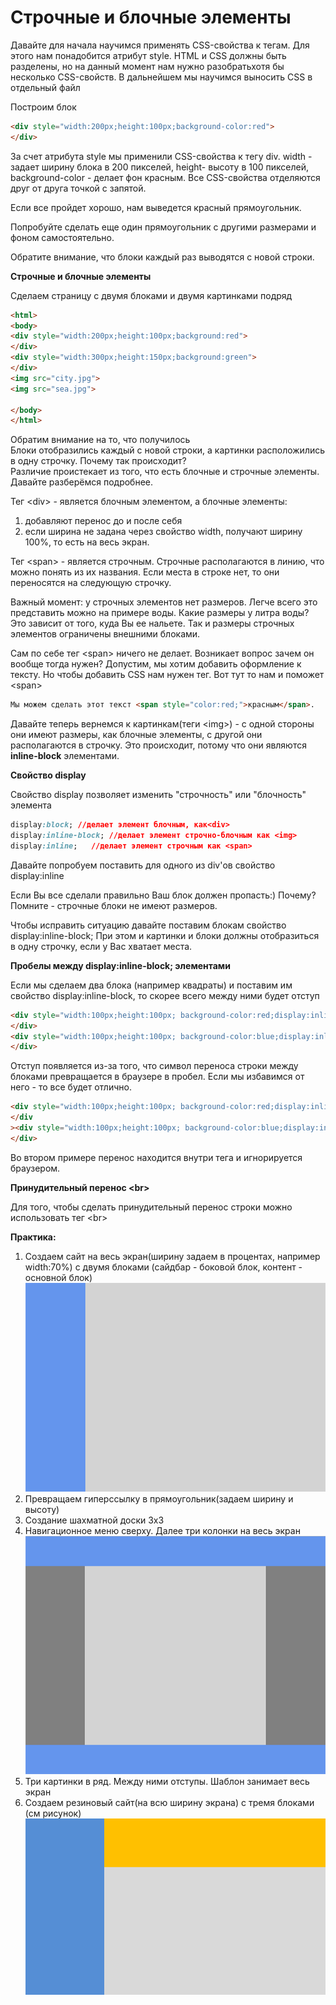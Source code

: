 # Строчные и блочные элементы

Давайте для начала научимся применять CSS-свойства к тегам. Для этого нам понадобится атрибут style. HTML и CSS должны быть разделены, но на данный момент нам нужно разобратьхотя бы несколько CSS-свойств. В дальнейшем мы научимся выносить CSS в отдельный файл

Построим блок

```html
<div style="width:200px;height:100px;background-color:red">
</div>
```

За счет атрибута style мы применили CSS-свойства к тегу div. width - задает ширину блока в 200 пикселей, height- высоту в 100 пикселей, background-color - делает фон красным. Все CSS-свойства отделяются друг от друга точкой с запятой.

Если все пройдет хорошо, нам выведется красный прямоугольник.

Попробуйте сделать еще один прямоугольник с другими размерами и фоном самостоятельно.

Обратите внимание, что блоки каждый раз выводятся с новой строки.

**Строчные и блочные элементы**

Сделаем страницу с двумя блоками и двумя картинками подряд

```html
<html>
<body>
<div style="width:200px;height:100px;background:red">
</div>
<div style="width:300px;height:150px;background:green">
</div>
<img src="city.jpg">
<img src="sea.jpg">

</body>
</html>
```

Обратим внимание на то, что получилось  
Блоки отобразились каждый с новой строки, а картинки расположились в одну строчку. Почему так происходит?  
Различие проистекает из того, что есть блочные и строчные элементы. Давайте разберёмся подробнее.

Тег &lt;div&gt; - является блочным элементом, а блочные элементы:  
1. добавляют перенос до и после себя  
2. если ширина не задана через свойство width, получают ширину 100%, то есть на весь экран.

Тег &lt;span&gt; - является строчным. Строчные располагаются в линию, что можно понять  из их названия. Если места в строке нет, то они переносятся на следующую строчку.

Важный момент: у строчных элементов нет размеров. Легче всего это представить можно на примере воды. Какие размеры у литра воды? Это зависит от того, куда Вы ее нальете. Так и размеры строчных элементов ограничены внешними блоками.

Сам по себе тег &lt;span&gt; ничего не делает. Возникает вопрос зачем он вообще тогда нужен? Допустим, мы хотим добавить оформление к тексту. Но чтобы добавить CSS нам нужен тег. Вот тут то нам и поможет &lt;span&gt;

```html
Мы можем сделать этот текст <span style="color:red;">красным</span>.
```

Давайте теперь вернемся к картинкам\(теги &lt;img&gt;\) - с одной стороны они имеют размеры, как блочные элементы, с другой они располагаются в строчку. Это происходит, потому что они являются **inline-block** элементами.

**Свойство display**

Свойство display позволяет изменить "строчность" или "блочность" элемента

```css
display:block; //делает элемент блочным, как<div>
display:inline-block; //делает элемент строчно-блочным как <img>
display:inline;   //делает элемент строчным как <span>
```

Давайте попробуем поставить для одного из div'ов свойство display:inline

Если Вы все сделали правильно Ваш блок должен пропасть:\) Почему? Помните - строчные блоки не имеют размеров.

Чтобы исправить ситуацию давайте поставим блокам свойство display:inline-block; При этом и картинки и блоки должны отобразиться в одну строчку, если у Вас хватает места.

**Пробелы между display:inline-block; элементами**

Если мы сделаем два блока \(например квадраты\) и поставим им свойство display:inline-block, то скорее всего между ними будет отступ

```html
<div style="width:100px;height:100px; background-color:red;display:inline-block;">
</div>
<div style="width:100px;height:100px; background-color:blue;display:inline-block;">
</div>
```

Отступ появляется из-за того, что символ переноса строки между блоками превращается в браузере в пробел. Если мы избавимся от него - то все будет отлично.

```html
<div style="width:100px;height:100px; background-color:red;display:inline-block;">
</div
><div style="width:100px;height:100px; background-color:blue;display:inline-block;">
</div>
```

Во втором примере перенос находится внутри тега и игнорируется браузером.

**Принудительный перенос &lt;br&gt;**

Для того, чтобы сделать принудительный перенос строки можно использовать тег &lt;br&gt;

**Практика:**  
1. Создаем сайт на весь экран\(ширину задаем в процентах, например width:70%\) с двумя блоками \(сайдбар - боковой блок, контент - основной блок\)  
![сайдбар, контент](pics/02_inline_and_block_elements/sidebar_content.gif)
2. Превращаем гиперссылку в прямоугольник(задаем ширину и высоту)  
2. Создание шахматной доски 3x3  
3. Навигационное меню сверху. Далее три колонки на весь экран  
![хедер, два сайдбара, контент](pics/02_inline_and_block_elements/grail.gif)  
4. Три картинки в ряд. Между ними отступы. Шаблон занимает весь экран  
5. Создаем резиновый сайт\(на всю ширину экрана\) с тремя блоками \(см рисунок\)  
![хедер, сайдбар, контент](pics/02_inline_and_block_elements/sidebar_content_menu.gif)

